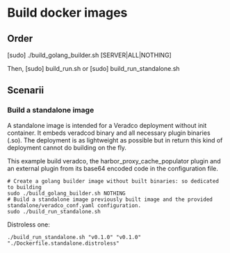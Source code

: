 # Build docker images

## Order

[sudo] ./build_golang_builder.sh [SERVER|ALL|NOTHING]

Then, [sudo] build_run.sh or [sudo] build_run_standalone.sh

## Scenarii

### Build a standalone image

A standalone image is intended for a Veradco deployment without init container. It embeds veradcod binary and all necessary plugin binaries (.so). The deployment is as lightweight as possible but in return this kind of deployment cannot do building on the fly.

This example build veradco, the harbor_proxy_cache_populator plugin and an external plugin from its base64 encoded code in the configuration file.
```
# Create a golang builder image without built binaries: so dedicated to building
sudo ./build_golang_builder.sh NOTHING
# Build a standalone image previously built image and the provided standalone/veradco_conf.yaml configuration.
sudo ./build_run_standalone.sh
```

Distroless one:
```
./build_run_standalone.sh "v0.1.0" "v0.1.0" "./Dockerfile.standalone.distroless"
```